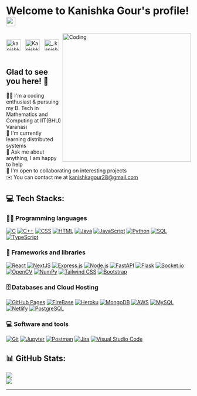 # Welcome to Kanishka Gour's profile! <img src="https://media.giphy.com/media/hvRJCLFzcasrR4ia7z/giphy.gif" width="25px"></a>
<img align="right" alt="Coding" width="350" src="https://cdn.dribbble.com/users/1738955/screenshots/15406497/media/0bd07e962f5b7acb180b77b2bdd6b9f9.gif">

<br>
<a href="https://www.linkedin.com/in/kanishka-gour/" target="_blank"><img align="center" src="https://raw.githubusercontent.com/rahuldkjain/github-profile-readme-generator/master/src/images/icons/Social/linked-in-alt.svg" alt="kanishka-gour" height="30" width="40" /></a>
&nbsp;
<a href="https://twitter.com/Kanishka1328" target="_blank"><img align="center" src="https://raw.githubusercontent.com/rahuldkjain/github-profile-readme-generator/master/src/images/icons/Social/twitter.svg" alt="Kanishka1328" height="30" width="40" /></a>
&nbsp;
<a href="https://www.instagram.com/__.kanishka_________/" target="_blank"><img align="center" src="https://raw.githubusercontent.com/rahuldkjain/github-profile-readme-generator/master/src/images/icons/Social/instagram.svg" alt="_.kanishka____" height="30" width="40" /></a>
&nbsp;


## Glad to see you here! 🤩
👩‍🎓 I'm a coding enthusiast & pursuing my B. Tech in Mathematics and Computing at IIT(BHU) Varanasi<br>
🌱 I'm currently learning distributed systems<br>
💬 Ask me about anything, I am happy to help<br>
🤝 I'm open to collaborating on interesting projects<br>
✉️  You can contact me at kanishkagour28@gmail.com<br>


## 💻 Tech Stacks:

### 👨‍💻 Programming languages

<p>
    <a href="#"><img alt="C" src="https://custom-icon-badges.herokuapp.com/badge/C-03599C.svg?logo=c-in-hexagon&logoColor=white"></a>
    <a href="#"><img alt="C++" src="https://custom-icon-badges.herokuapp.com/badge/C++-9C033A.svg?logo=cpp2&logoColor=white"></a>
    <a href="#"><img alt="CSS" src="https://img.shields.io/badge/CSS-1572B6.svg?logo=css3&logoColor=white"></a>
    <a href="#"><img alt="HTML" src="https://img.shields.io/badge/HTML-E34F26.svg?logo=html5&logoColor=white"></a>
    <a href="#"><img alt="Java" src="https://img.shields.io/badge/Java-007396.svg?logo=java&logoColor=white"></a>
    <a href="#"><img alt="JavaScript" src="https://img.shields.io/badge/JavaScript-F7DF1E.svg?logo=javascript&logoColor=black"></a>
    <a href="#"><img alt="Python" src="https://img.shields.io/badge/Python-14354C.svg?logo=python&logoColor=white"></a>
    <a href="#"><img alt="SQL" src="https://custom-icon-badges.herokuapp.com/badge/SQL-025E8C.svg?logo=database&logoColor=white"></a>
    <a href="#"><img alt="TypeScript" src="https://img.shields.io/badge/TypeScript-007ACC.svg?logo=typescript&logoColor=white"></a>
</p>

### 🧰 Frameworks and libraries

<p>
    <a href="#"><img alt="React" src="https://img.shields.io/badge/React-20232a.svg?logo=react&logoColor=%2361DAFB"></a>
    <a href="#"><img alt="NextJS" src="https://img.shields.io/badge/Next.Js-000.svg?logo=next.js&logoColor=white"></a>
    <a href="#"><img alt="Express.js" src="https://img.shields.io/badge/Express.js-404d59.svg?logo=express&logoColor=white"></a>
    <a href="#"><img alt="Node.js" src="https://img.shields.io/badge/Node.js-43853D.svg?logo=node.js&logoColor=white"></a>
    <a href="#"><img alt="FastAPI" src="https://img.shields.io/badge/FastAPI-00CED1.svg?logo=fastapi&logoColor=white"></a>
    <a href="#"><img alt="Flask" src="https://img.shields.io/badge/Flask-000.svg?logo=flask&logoColor=white"></a>
    <a href="#"><img alt="Socket.io" src="https://img.shields.io/badge/socket.io-000.svg?logo=socket.io&logoColor=white"></a>
    <a href="#"><img alt="OpenCV" src="https://img.shields.io/badge/OpenCV-32CD32.svg?logo=opencv&logoColor=white"></a>
    <a href="#"><img alt="NumPy" src="https://img.shields.io/badge/Numpy-013243.svg?logo=numpy&logoColor=white"></a>
      <a href="#"><img alt="Tailwind CSS" src="https://img.shields.io/badge/TailwindCSS-30D5C8.svg?logo=tailwindcss&logoColor=white"></a>
    <a href="#"><img alt="Bootstrap" src="https://img.shields.io/badge/Bootstrap-7952B3.svg?logo=bootstrap&logoColor=white"></a>
</p>

### 🗄️ Databases and Cloud Hosting

<p>
    <a href="#"><img alt="GitHub Pages" src="https://img.shields.io/badge/GitHub%20Pages-327FC7.svg?logo=github&logoColor=white"></a>
    <a href="#"><img alt="FireBase" src="https://img.shields.io/badge/Firebase-29C5f6.svg?logo=firebase&logoColor=ffD801"></a>
    <a href="#"><img alt="Heroku" src="https://img.shields.io/badge/Heroku-430098.svg?logo=heroku&logoColor=white"></a>
    <a href="#"><img alt="MongoDB" src ="https://img.shields.io/badge/MongoDB-4ea94b.svg?logo=mongodb&logoColor=white"></a>
    <a href="#"><img alt="AWS" src="https://img.shields.io/badge/AWS-ff781f.svg?logo=aws&logoColor=white"></a>
    <a href="#"><img alt="MySQL" src="https://img.shields.io/badge/MySQL-00f.svg?logo=mysql&logoColor=white"></a>
    <a href="#"><img alt="Netlify" src="https://img.shields.io/badge/Netlify-20232a.svg?logo=netlify&logoColor=%2361DAFB"></a>
    <a href="#"><img alt="PostgreSQL" src ="https://img.shields.io/badge/PostgreSQL-316192.svg?logo=postgresql&logoColor=white"></a>
</p>

### 💻 Software and tools

<p>
    <a href="#"><img alt="Git" src="https://img.shields.io/badge/Git-F05033.svg?logo=git&logoColor=white"></a>
    <a href="#"><img alt="Jupyter" src="https://img.shields.io/badge/Jupyter-F37626.svg?logo=Jupyter&logoColor=white"></a>
    <a href="#"><img alt="Postman" src="https://img.shields.io/badge/Postman-FF6C37?logo=postman&logoColor=white"></a>
    <a href="#"><img alt="Jira" src="https://img.shields.io/badge/Jira-FF6C37?logo=jira&logoColor=white"></a>
    <a href="#"><img alt="Visual Studio Code" src="https://img.shields.io/badge/Visual%20Studio%20Code-0078d7.svg?logo=visual-studio-code&logoColor=white"></a>
</p>


## 📊 GitHub Stats:
![](https://github-readme-streak-stats.herokuapp.com/?user=kanishka-28&theme=dark&hide_border=true)<br/>
![](https://github-readme-stats.vercel.app/api/top-langs/?username=kanishka-28&theme=dark&hide_border=true&include_all_commits=false&count_private=false&layout=compact)

---

<!-- Proudly created with GPRM ( https://gprm.itsvg.in ) -->
